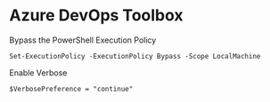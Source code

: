 # Azure DevOps Toolbox


Bypass the PowerShell Execution Policy

    Set-ExecutionPolicy -ExecutionPolicy Bypass -Scope LocalMachine

Enable Verbose

    $VerbosePreference = "continue"